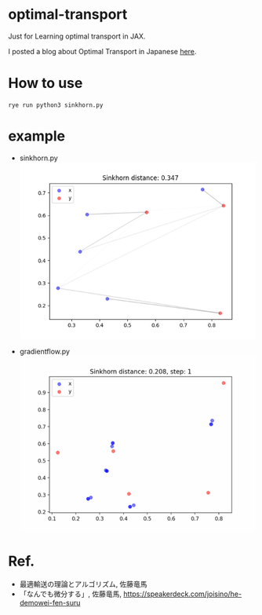 # optimal-transport
Just for Learning optimal transport in JAX.

I posted a blog about Optimal Transport in Japanese [here](https://speed1313.github.io/posts/optimal_transport/).

# How to use
```
rye run python3 sinkhorn.py
```

# example
- sinkhorn.py
![image](./point_cloud.png)

- gradientflow.py
![image](./sample.gif)


# Ref.
- 最適輸送の理論とアルゴリズム, 佐藤竜馬
- 「なんでも微分する」, 佐藤竜馬, https://speakerdeck.com/joisino/he-demowei-fen-suru
